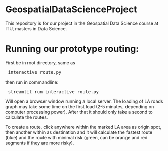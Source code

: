 # GeospatialDataScienceProject
This repository is for our project in the Geospatial Data Science course at ITU, masters in Data Science.


# Running our prototype routing:
First be in root directory, same as <pre> interactive_route.py </pre>


then run in commandline:
<pre> streamlit run interactive_route.py </pre>

Will open a browser window running a local server.
The loading of LA roads graph may take some time on the first load (2-5 minutes, depending on computer processing power). After that it should only take a second to calculate the routes.

To create a route, click anywhere within the marked LA area as origin spot, then another within as destination and it will calculate the fastest route (blue) and the route with minimal risk (green, can be orange and red segments if they are more risky).

